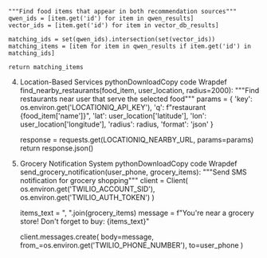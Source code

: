     """Find food items that appear in both recommendation sources"""
    qwen_ids = [item.get('id') for item in qwen_results]
    vector_ids = [item.get('id') for item in vector_db_results]
    
    matching_ids = set(qwen_ids).intersection(set(vector_ids))
    matching_items = [item for item in qwen_results if item.get('id') in matching_ids]
    
    return matching_items
4. Location-Based Services
pythonDownloadCopy code Wrapdef find_nearby_restaurants(food_item, user_location, radius=2000):
    """Find restaurants near user that serve the selected food"""
    params = {
        'key': os.environ.get('LOCATIONIQ_API_KEY'),
        'q': f"restaurant {food_item['name']}",
        'lat': user_location['latitude'],
        'lon': user_location['longitude'],
        'radius': radius,
        'format': 'json'
    }
    
    response = requests.get(LOCATIONIQ_NEARBY_URL, params=params)
    return response.json()
5. Grocery Notification System
pythonDownloadCopy code Wrapdef send_grocery_notification(user_phone, grocery_items):
    """Send SMS notification for grocery shopping"""
    client = Client(
        os.environ.get('TWILIO_ACCOUNT_SID'),
        os.environ.get('TWILIO_AUTH_TOKEN')
    )
    
    items_text = ", ".join(grocery_items)
    message = f"You're near a grocery store! Don't forget to buy: {items_text}"
    
    client.messages.create(
        body=message,
        from_=os.environ.get('TWILIO_PHONE_NUMBER'),
        to=user_phone
    )
